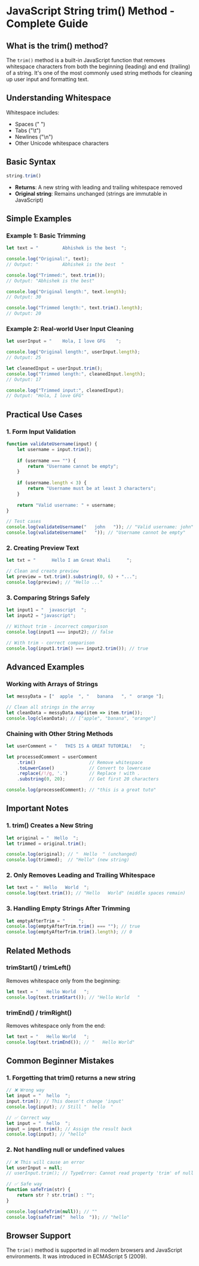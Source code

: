 # JavaScript String trim() Method - Complete Guide

## What is the trim() method?

The `trim()` method is a built-in JavaScript function that removes whitespace characters from both the beginning (leading) and end (trailing) of a string. It's one of the most commonly used string methods for cleaning up user input and formatting text.

## Understanding Whitespace

Whitespace includes:
- Spaces (" ")
- Tabs ("\t")
- Newlines ("\n")
- Other Unicode whitespace characters

## Basic Syntax

```javascript
string.trim()
```

- **Returns**: A new string with leading and trailing whitespace removed
- **Original string**: Remains unchanged (strings are immutable in JavaScript)

## Simple Examples

### Example 1: Basic Trimming
```javascript
let text = "         Abhishek is the best  ";

console.log("Original:", text);
// Output: "         Abhishek is the best  "

console.log("Trimmed:", text.trim());
// Output: "Abhishek is the best"

console.log("Original length:", text.length);
// Output: 30

console.log("Trimmed length:", text.trim().length);
// Output: 20
```

### Example 2: Real-world User Input Cleaning
```javascript
let userInput = "    Hola, I love GFG    ";

console.log("Original length:", userInput.length); 
// Output: 25

let cleanedInput = userInput.trim();
console.log("Trimmed length:", cleanedInput.length); 
// Output: 17

console.log("Trimmed input:", cleanedInput); 
// Output: "Hola, I love GFG"
```

## Practical Use Cases

### 1. Form Input Validation
```javascript
function validateUsername(input) {
    let username = input.trim();
    
    if (username === "") {
        return "Username cannot be empty";
    }
    
    if (username.length < 3) {
        return "Username must be at least 3 characters";
    }
    
    return "Valid username: " + username;
}

// Test cases
console.log(validateUsername("   john   ")); // "Valid username: john"
console.log(validateUsername("   ")); // "Username cannot be empty"
```

### 2. Creating Preview Text
```javascript
let txt = "      Hello I am Great Khali      ";

// Clean and create preview
let preview = txt.trim().substring(0, 6) + "...";
console.log(preview); // "Hello ..."
```

### 3. Comparing Strings Safely
```javascript
let input1 = "  javascript  ";
let input2 = "javascript";

// Without trim - incorrect comparison
console.log(input1 === input2); // false

// With trim - correct comparison
console.log(input1.trim() === input2.trim()); // true
```

## Advanced Examples

### Working with Arrays of Strings
```javascript
let messyData = ["  apple  ", "   banana   ", "  orange "];

// Clean all strings in the array
let cleanData = messyData.map(item => item.trim());
console.log(cleanData); // ["apple", "banana", "orange"]
```

### Chaining with Other String Methods
```javascript
let userComment = "   THIS IS A GREAT TUTORIAL!   ";

let processedComment = userComment
    .trim()                    // Remove whitespace
    .toLowerCase()             // Convert to lowercase
    .replace(/!/g, '.')        // Replace ! with .
    .substring(0, 20);         // Get first 20 characters

console.log(processedComment); // "this is a great tuto"
```

## Important Notes

### 1. trim() Creates a New String
```javascript
let original = "  Hello  ";
let trimmed = original.trim();

console.log(original); // "  Hello  " (unchanged)
console.log(trimmed);  // "Hello" (new string)
```

### 2. Only Removes Leading and Trailing Whitespace
```javascript
let text = "  Hello   World  ";
console.log(text.trim()); // "Hello   World" (middle spaces remain)
```

### 3. Handling Empty Strings After Trimming
```javascript
let emptyAfterTrim = "     ";
console.log(emptyAfterTrim.trim() === ""); // true
console.log(emptyAfterTrim.trim().length); // 0
```

## Related Methods

### trimStart() / trimLeft()
Removes whitespace only from the beginning:
```javascript
let text = "   Hello World   ";
console.log(text.trimStart()); // "Hello World   "
```

### trimEnd() / trimRight()
Removes whitespace only from the end:
```javascript
let text = "   Hello World   ";
console.log(text.trimEnd()); // "   Hello World"
```

## Common Beginner Mistakes

### 1. Forgetting that trim() returns a new string
```javascript
// ❌ Wrong way
let input = "  hello  ";
input.trim(); // This doesn't change 'input'
console.log(input); // Still "  hello  "

// ✅ Correct way
let input = "  hello  ";
input = input.trim(); // Assign the result back
console.log(input); // "hello"
```

### 2. Not handling null or undefined values
```javascript
// ❌ This will cause an error
let userInput = null;
// userInput.trim(); // TypeError: Cannot read property 'trim' of null

// ✅ Safe way
function safeTrim(str) {
    return str ? str.trim() : "";
}

console.log(safeTrim(null)); // ""
console.log(safeTrim("  hello  ")); // "hello"
```

## Browser Support

The `trim()` method is supported in all modern browsers and JavaScript environments. It was introduced in ECMAScript 5 (2009).
